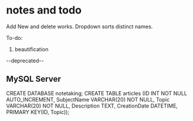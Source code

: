 

#  notes and todo
Add New and delete works.
Dropdown sorts distinct  names.

To-do:
1. beautification

--deprecated--
## MySQL Server 
CREATE DATABASE notetaking;
CREATE  TABLE articles (ID INT NOT NULL AUTO_INCREMENT, SubjectName VARCHAR(20) NOT NULL, Topic VARCHAR(20) NOT NULL, Description TEXT, CreationDate DATETIME, PRIMARY KEY(ID, Topic));
